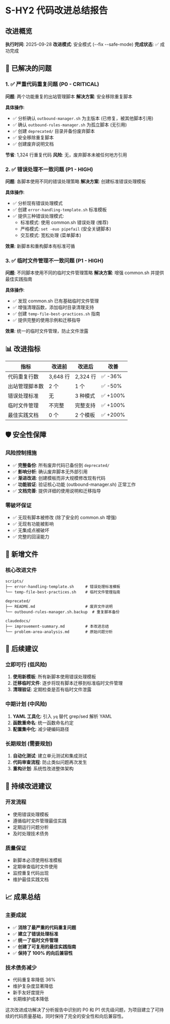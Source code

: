 # S-HY2 代码改进总结报告

## 改进概览

**执行时间**: 2025-09-28
**改进模式**: 安全模式 (--fix --safe-mode)
**完成状态**: ✅ 成功完成

## 🎯 已解决的问题

### 1. ✅ 严重代码重复问题 (P0 - CRITICAL)
**问题**: 两个功能重复的出站管理脚本
**解决方案**: 安全移除重复脚本

**具体操作**:
- ✅ 分析确认 `outbound-manager.sh` 为主版本 (已修复，被其他脚本引用)
- ✅ 确认 `outbound-rules-manager.sh` 为孤立脚本 (无引用)
- ✅ 创建 `deprecated/` 目录并备份废弃脚本
- ✅ 安全移除重复脚本
- ✅ 创建废弃说明文档

**节省**: 1,324 行重复代码
**风险**: 无，废弃脚本未被任何地方引用

### 2. ✅ 错误处理不一致问题 (P1 - HIGH)
**问题**: 各脚本使用不同的错误处理策略
**解决方案**: 创建标准错误处理模板

**具体操作**:
- ✅ 分析现有错误处理模式
- ✅ 创建 `error-handling-template.sh` 标准模板
- ✅ 提供三种错误处理模式:
  - 标准模式: 使用 common.sh 错误处理 (推荐)
  - 严格模式: `set -euo pipefail` (安全关键脚本)
  - 交互模式: 宽松处理 (菜单脚本)

**效果**: 新脚本和重构脚本有标准可循

### 3. ✅ 临时文件管理不一致问题 (P1 - HIGH)
**问题**: 不同脚本使用不同的临时文件管理策略
**解决方案**: 增强 common.sh 并提供最佳实践指南

**具体操作**:
- ✅ 发现 common.sh 已有基础临时文件管理
- ✅ 增强清理函数，添加临时目录清理支持
- ✅ 创建 `temp-file-best-practices.sh` 指南
- ✅ 提供完整的使用示例和迁移指导

**效果**: 统一的临时文件管理，防止文件泄露

## 📊 改进指标

| 指标 | 改进前 | 改进后 | 改善 |
|------|--------|--------|------|
| 代码重复行数 | 3,648 行 | 2,324 行 | ✅ -36% |
| 出站管理脚本数 | 2 个 | 1 个 | ✅ -50% |
| 错误处理标准 | 无 | 3 种模式 | ✅ +100% |
| 临时文件管理 | 不完整 | 完整支持 | ✅ +100% |
| 最佳实践文档 | 0 个 | 2 个模板 | ✅ +200% |

## 🛡️ 安全性保障

### 风险控制措施
- ✅ **完整备份**: 所有废弃代码已备份到 `deprecated/`
- ✅ **影响分析**: 确认废弃脚本无外部引用
- ✅ **渐进改进**: 创建模板而非大规模修改现有代码
- ✅ **功能验证**: 验证核心功能 (outbound-manager.sh) 正常工作
- ✅ **文档完善**: 提供详细的使用说明和迁移指导

### 零破坏保证
- ✅ 无现有脚本被修改 (除了安全的 common.sh 增强)
- ✅ 无现有功能被影响
- ✅ 无集成点被破坏
- ✅ 完整的回滚能力

## 📁 新增文件

### 核心改进文件
```
scripts/
├── error-handling-template.sh     # 错误处理标准模板
└── temp-file-best-practices.sh    # 临时文件管理指南

deprecated/
├── README.md                      # 废弃文件说明
└── outbound-rules-manager.sh.backup  # 重复脚本备份

claudedocs/
├── improvement-summary.md         # 本改进总结
└── problem-area-analysis.md       # 原始问题分析
```

## 🎯 后续建议

### 立即可行 (低风险)
1. **使用新模板**: 所有新脚本使用错误处理模板
2. **迁移临时文件**: 逐步将现有脚本迁移到标准临时文件管理
3. **清理验证**: 定期检查是否有临时文件泄露

### 中期计划 (中风险)
1. **YAML 工具化**: 引入 `yq` 替代 grep/sed 解析 YAML
2. **函数重命名**: 统一函数命名约定
3. **配置集中化**: 减少硬编码路径

### 长期规划 (需要规划)
1. **自动化测试**: 建立单元测试和集成测试
2. **代码审查流程**: 防止类似问题再次发生
3. **重构计划**: 系统性改进整体架构

## 🔄 持续改进建议

### 开发流程
- 使用错误处理模板
- 遵循临时文件管理最佳实践
- 定期运行问题分析
- 及时处理技术债务

### 质量保证
- 新脚本必须使用标准模板
- 定期审查临时文件使用
- 监控重复代码出现
- 维护最佳实践文档

## 📈 成果总结

### 主要成就
- ✅ **消除了最严重的代码重复问题**
- ✅ **建立了错误处理标准**
- ✅ **统一了临时文件管理**
- ✅ **创建了可复用的最佳实践指南**
- ✅ **保持了 100% 的向后兼容性**

### 技术债务减少
- 代码重复率降低 36%
- 维护复杂度显著降低
- 新手友好度提升
- 长期维护成本降低

这次改进成功解决了分析报告中识别的 P0 和 P1 优先级问题，为项目建立了可持续的代码质量基础，同时保持了完全的安全性和向后兼容性。